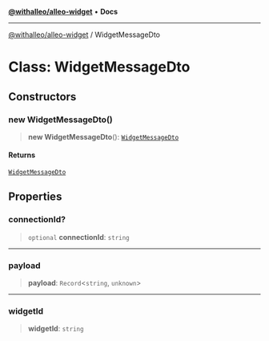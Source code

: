 [**@withalleo/alleo-widget**](../README.md) • **Docs**

***

[@withalleo/alleo-widget](../globals.md) / WidgetMessageDto

# Class: WidgetMessageDto

## Constructors

### new WidgetMessageDto()

> **new WidgetMessageDto**(): [`WidgetMessageDto`](WidgetMessageDto.md)

#### Returns

[`WidgetMessageDto`](WidgetMessageDto.md)

## Properties

### connectionId?

> `optional` **connectionId**: `string`

***

### payload

> **payload**: `Record`\<`string`, `unknown`\>

***

### widgetId

> **widgetId**: `string`
